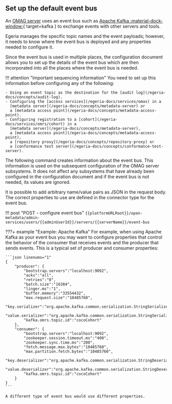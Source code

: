 <!-- SPDX-License-Identifier: CC-BY-4.0 -->
<!-- Copyright Contributors to the Egeria project. -->

## Set up the default event bus

An [OMAG server](/egeria-docs/concepts/omag-server) uses an event bus such as [Apache Kafka :material-dock-window:](https://kafka.apache.org){ target=kafka }
to exchange events with other servers and tools.

Egeria manages the specific topic names and the event payloads;
however, it needs to know where the event bus is deployed and
any properties needed to configure it.

Since the event bus is used in multiple places,
the configuration document allows you to set up the details of the event bus
which are then incorporated into all the places where the event bus is needed.

!!! attention "Important sequencing information"
    You need to set up this information before configuring any of the following:

    - Using an event topic as the destination for the [audit log](/egeria-docs/concepts/audit-log).
    - Configuring the [access services](/egeria-docs/services/omas) in a
      [metadata server](/egeria-docs/concepts/metadata-server) or
      a [metadata access point](/egeria-docs/concepts/metadata-access-point).
    - Configuring registration to a [cohort](/egeria-docs/services/omrs/cohort) in a
      [metadata server](/egeria-docs/concepts/metadata-server),
      a [metadata access point](/egeria-docs/concepts/metadata-access-point),
      a [repository proxy](/egeria-docs/concepts/repository-proxy) or
      a [conformance test server](/egeria-docs/concepts/conformance-test-server).

The following command creates information about the event bus.
This information is used on the subsequent configuration of the OMAG server subsystems.
It does not affect any subsystems that have already been configured in the configuration document
and if the event bus is not needed, its values are ignored.

It is possible to add arbitrary name/value pairs as JSON in the
request body.  The correct properties to use are defined in the connector type for the event bus.

!!! post "POST - configure event bus"
    ```
    {{platformURLRoot}}/open-metadata/admin-services/users/{{adminUserId}}/servers/{{serverName}}/event-bus
    ```

???+ example "Example: Apache Kafka"
    For example, when using Apache Kafka as your event bus you may want to configure properties that
    control the behavior of the consumer that receives events and the producer that sends events.
    This is a typical set of producer and consumer properties:

    ```json linenums="1"
    {
    	"producer": {
    		"bootstrap.servers":"localhost:9092",
    		"acks":"all",
    		"retries":"0",
    		"batch.size":"16384",
    		"linger.ms":"1",
    		"buffer.memory":"33554432",
    		"max.request.size":"10485760",
    		"key.serializer":"org.apache.kafka.common.serialization.StringSerializer",
    		"value.serializer":"org.apache.kafka.common.serialization.StringSerializer",
    		"kafka.omrs.topic.id":"cocoCohort"
    	},
    	"consumer": {
       		"bootstrap.servers":"localhost:9092",
       		"zookeeper.session.timeout.ms":"400",
       		"zookeeper.sync.time.ms":"200",
       		"fetch.message.max.bytes":"10485760",
       		"max.partition.fetch.bytes":"10485760",
       		"key.deserializer":"org.apache.kafka.common.serialization.StringDeserializer",
       		"value.deserializer":"org.apache.kafka.common.serialization.StringDeserializer",
       		"kafka.omrs.topic.id":"cocoCohort"
    	}
    }
    ```

    A different type of event bus would use different properties.
